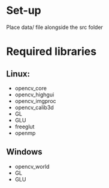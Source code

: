 # Set-up
Place data/ file alongside the src folder

# Required libraries

## Linux:

* opencv_core
* opencv_highgui
* opencv_imgproc
* opencv_calib3d
* GL
* GLU
* freeglut
* openmp


## Windows

* opencv_world
* GL
* GLU
